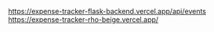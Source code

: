 https://expense-tracker-flask-backend.vercel.app/api/events
https://expense-tracker-rho-beige.vercel.app/
